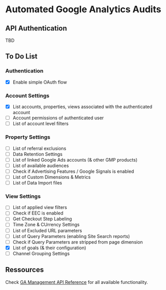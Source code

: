 # Automated Google Analytics Audits

## API Authentication

TBD

## To Do List

### Authentication

- [x] Enable simple OAuth flow

### Account Settings

- [x] List accounts, properties, views associated with the authenticated account
- [ ] Account permissions of authenticated user
- [ ] List of account level filters

### Property Settings

- [ ] List of referral exclusions
- [ ] Data Retention Settings
- [ ] List of linked Google Ads accounts (& other GMP products)
- [ ] List of available audiences
- [ ] Check if Advertising Features / Google Signals is enabled
- [ ] List of Custom Dimensions & Metrics
- [ ] List of Data Import files

### View Settings

- [ ] List of applied view filters
- [ ] Check if EEC is enabled
- [ ] Get Checkout Step Labeling
- [ ] Time Zone & CUrrency Settings
- [ ] List of Excluded URL parameters
- [ ] List of Query Parameters (enabling Site Search reports)
- [ ] Check if Query Parameters are stripped from page dimension
- [x] List of goals (& their configuration)
- [ ] Channel Grouping Settings

## Ressources

Check [GA Management API Reference](https://developers.google.com/analytics/devguides/config/mgmt/v3/mgmtReference) for all available functionality.
